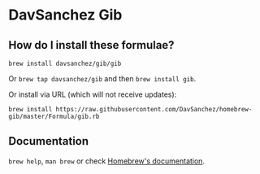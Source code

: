 # DavSanchez Gib

## How do I install these formulae?
`brew install davsanchez/gib/gib`

Or `brew tap davsanchez/gib` and then `brew install gib`.

Or install via URL (which will not receive updates):

```
brew install https://raw.githubusercontent.com/DavSanchez/homebrew-gib/master/Formula/gib.rb
```

## Documentation
`brew help`, `man brew` or check [Homebrew's documentation](https://docs.brew.sh).
